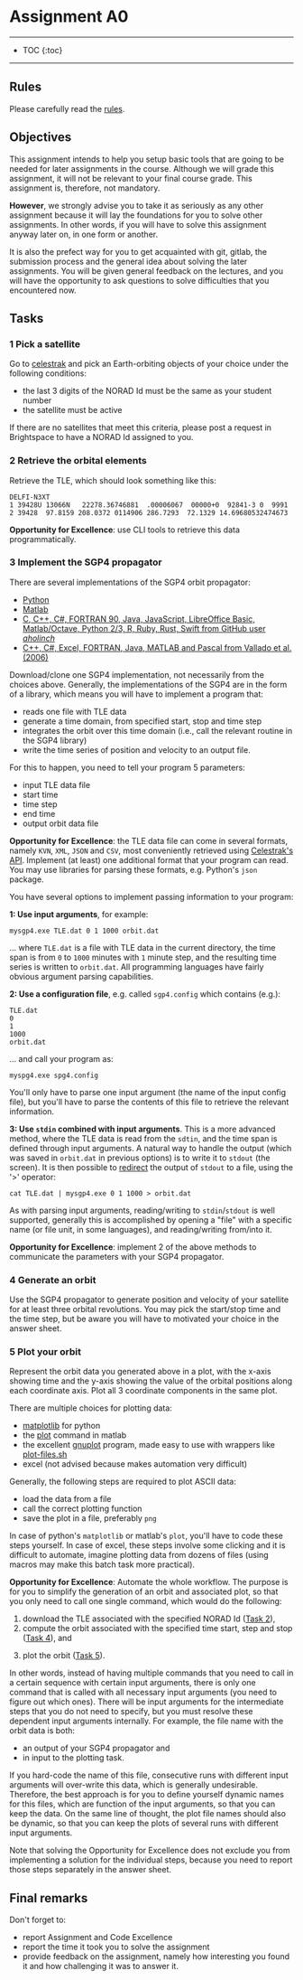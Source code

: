 # Assignment A0

----


- TOC
{:toc}

----

## Rules

Please carefully read the [rules](rules/README.md).

## Objectives

This assignment intends to help you setup basic tools that are going to be needed for later assignments in the course. Although we will grade this assignment, it will not be relevant to your final course grade. This assignment is, therefore, not mandatory. 

**However**, we strongly advise you to take it as seriously as any other assignment because it will lay the foundations for you to solve other assignments. In other words, if you will have to solve this assignment anyway later on, in one form or another.

It is also the prefect way for you to get acquainted with git, gitlab, the submission process and the general idea about solving the later assignments. You will be given general feedback on the lectures, and you will have the opportunity to ask questions to solve difficulties that you encountered now.

## Tasks

### 1 Pick a satellite 

Go to [celestrak](https://celestrak.org/satcat/search.php) and pick an Earth-orbiting objects of your choice under the following conditions:

- the last 3 digits of the NORAD Id must be the same as your student number
- the satellite must be active

If there are no satellites that meet this criteria, please post a request in Brightspace to have a NORAD Id assigned to you.


### 2 Retrieve the orbital elements 

Retrieve the TLE, which should look something like this:

```
DELFI-N3XT              
1 39428U 13066N   22278.36746881  .00006067  00000+0  92841-3 0  9991
2 39428  97.8159 208.0372 0114906 286.7293  72.1329 14.69680532474673
```

**Opportunity for Excellence**: use CLI tools to retrieve this data programmatically.


### 3 Implement the SGP4 propagator 

There are several implementations of the SGP4 orbit propagator:

- [Python](https://pypi.org/project/sgp4/)
- [Matlab](https://www.mathworks.com/matlabcentral/fileexchange/62013-sgp4)
- [C, C++, C#, FORTRAN 90, Java, JavaScript, LibreOffice Basic, Matlab/Octave, Python 2/3, R, Ruby, Rust, Swift from GitHub user *aholinch*](https://github.com/aholinch/sgp4)
- [C++, C#, Excel, FORTRAN, Java, MATLAB and Pascal from Vallado et al. (2006)](http://celestrak.org/publications/AIAA/2006-6753/)

Download/clone one SGP4 implementation, not necessarily from the choices above. Generally, the implementations of the SGP4 are in the form of a library, which means you will have to implement a program that:

- reads one file with TLE data
- generate a time domain, from specified start, stop and time step
- integrates the orbit over this time domain (i.e., call the relevant routine in the SGP4 library)
- write the time series of position and velocity to an output file.

For this to happen, you need to tell your program 5 parameters:

- input TLE data file
- start time
- time step
- end time
- output orbit data file

**Opportunity for Excellence**: the TLE data file can come in several formats, namely `KVN`, `XML`, `JSON` and `CSV`, most conveniently retrieved using [Celestrak's API](http://celestrak.org/NORAD/documentation/gp-data-formats.php). Implement (at least) one additional format that your program can read. You may use libraries for parsing these formats, e.g. Python's `json` package.

You have several options to implement passing information to your program:

**1: Use input arguments**, for example:

```
mysgp4.exe TLE.dat 0 1 1000 orbit.dat
```

... where `TLE.dat` is a file with TLE data in the current directory, the time span is from `0` to `1000` minutes with `1` minute step, and the resulting time series is written to `orbit.dat`. All programming languages have fairly obvious argument parsing capabilities. 

**2: Use a configuration file**, e.g. called `sgp4.config` which contains (e.g.):

```
TLE.dat
0
1
1000
orbit.dat
```

... and call your program as:

```
myspg4.exe spg4.config
```
 
You'll only have to parse one input argument (the name of the input config file), but you'll have to parse the contents of this file to retrieve the relevant information.

**3: Use `stdin` combined with input arguments**. This is a more advanced method, where the TLE data is read from the `sdtin`, and the time span is defined through input arguments. A natural way to handle the output (which was saved in `orbit.dat` in previous options) is to write it to `stdout` (the screen). It is then possible to [redirect](https://medium.com/hacker-toolbelt/bash-shell-redirecting-standard-input-and-output-8c4713a22ea5) the output of `stdout` to a file, using the '>' operator:

```
cat TLE.dat | mysgp4.exe 0 1 1000 > orbit.dat
```

As with parsing input arguments, reading/writing to `stdin`/`stdout` is well supported, generally this is accomplished by opening a "file" with a specific name (or file unit, in some languages), and reading/writing from/into it.

**Opportunity for Excellence**: implement 2 of the above methods to communicate the parameters with your SGP4 propagator.

### 4 Generate an orbit

Use the SGP4 propagator to generate position and velocity of your satellite for at least three orbital revolutions. You may pick the start/stop time and the time step, but be aware you will have to motivated your choice in the answer sheet.

### 5 Plot your orbit

Represent the orbit data you generated above in a plot, with the x-axis showing time and the y-axis showing the value of the orbital positions along each coordinate axis. Plot all 3 coordinate components in the same plot.

There are multiple choices for plotting data:

- [matplotlib](https://matplotlib.org) for python
- the [plot](https://www.mathworks.com/help/matlab/ref/plot.html) command in matlab
- the excellent [gnuplot](http://www.gnuplot.info) program, made easy to use with wrappers like [plot-files.sh](https://github.com/jgte/plot-files)
- excel (not advised because makes automation very difficult)

Generally, the following steps are required to plot ASCII data:

- load the data from a file
- call the correct plotting function
- save the plot in a file, preferably `png`

In case of python's `matplotlib` or matlab's `plot`, you'll have to code these steps yourself. In case of excel, these steps involve some clicking and it is difficult to automate, imagine plotting data from dozens of files (using macros may make this batch task more practical).

**Opportunity for Excellence**: Automate the whole workflow. The purpose is for you to simplify the generation of an orbit and associated plot, so that you only need to call one single command, which would do the following:

1. download the TLE associated with the specified NORAD Id ([Task 2](#2-retrieve-the-orbital-elements)), 
2. compute the orbit associated with the specified time start, step and stop ([Task 4](#4-generate-an-orbit)), and 
3) plot the orbit ([Task 5](#5-Plot-your-orbit)).

In other words, instead of having multiple commands that you need to call in a certain sequence with certain input arguments, there is only one command that is called with all necessary input arguments (you need to figure out which ones). There will be input arguments for the intermediate steps that you do not need to specify, but you must resolve these dependent input arguments internally. For example, the file name with the orbit data is both:

- an output of your SGP4 propagator and
- in input to the plotting task.

If you hard-code the name of this file, consecutive runs with different input arguments will over-write this data, which is generally undesirable. Therefore, the best approach is for you to define yourself dynamic names for this files, which are function of the input arguments, so that you can keep the data. On the same line of thought, the plot file names should also be dynamic, so that you can keep the plots of several runs with different input arguments.

Note that solving the Opportunity for Excellence does not exclude you from implementing a solution for the individual steps, because you need to report those steps separately in the answer sheet.

## Final remarks

Don't forget to:

- report Assignment and Code Excellence
- report the time it took you to solve the assignment
- provide feedback on the assignment, namely how interesting you found it and how challenging it was to answer it.
